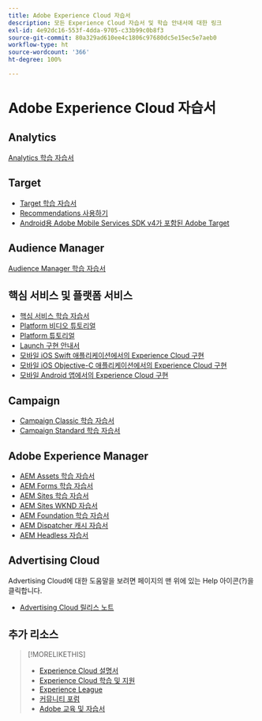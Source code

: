 ```yaml
---
title: Adobe Experience Cloud 자습서
description: 모든 Experience Cloud 자습서 및 학습 안내서에 대한 링크
exl-id: 4e92dc16-553f-4dda-9705-c33b99c0b8f3
source-git-commit: 80a329ad610ee4c1806c97680dc5e15ec5e7aeb0
workflow-type: ht
source-wordcount: '366'
ht-degree: 100%

---
```


# Adobe Experience Cloud 자습서

## Analytics

[Analytics 학습 자습서](https://experienceleague.adobe.com/docs/analytics-learn/tutorials/overview.html?lang=en)

## Target

* [Target 학습 자습서](https://experienceleague.adobe.com/docs/target-learn/tutorials/overview.html?lang=en)
* [Recommendations 사용하기](https://experienceleague.adobe.com/docs/target-learn/tutorials/recommendations/use-recommendations-offers.html)
* [Android용 Adobe Mobile Services SDK v4가 포함된 Adobe Target](https://experienceleague.adobe.com/docs/target-learn/tutorials/mobile/overview.html)

## Audience Manager

[Audience Manager 학습 자습서](https://experienceleague.adobe.com/docs/audience-manager-learn/tutorials/overview.html?lang=en)

## 핵심 서비스 및 플랫폼 서비스

* [핵심 서비스 학습 자습서](https://experienceleague.adobe.com/docs/core-services-learn/tutorials/overview.html?lang=en)
* [Platform 비디오 튜토리얼](https://experienceleague.adobe.com/docs/platform-learn/tutorials/overview.html?lang=en)
* [Platform 튜토리얼](https://experienceleague.adobe.com/docs/experience-platform/tutorials/home.html?lang=en)
* [Launch 구현 안내서](https://experienceleague.adobe.com/docs/core-services-learn/implementing-in-websites-with-launch/index.html?lang=en)
* [모바일 iOS Swift 애플리케이션에서의 Experience Cloud 구현](https://experienceleague.adobe.com/docs/core-services-learn/implementing-in-mobile-ios-swift-apps-with-launch/index.html?lang=en)
* [모바일 iOS Objective-C 애플리케이션에서의 Experience Cloud 구현](https://experienceleague.adobe.com/docs/core-services-learn/implementing-in-mobile-ios-objective-c-apps-with-launch/index.html?lang=en)
* [모바일 Android 앱에서의 Experience Cloud 구현](https://experienceleague.adobe.com/docs/core-services-learn/implementing-in-mobile-android-apps-with-launch/index.html?lang=en)

## Campaign

* [Campaign Classic 학습 자습서](https://experienceleague.adobe.com/docs/campaign-classic-learn/tutorials/overview.html?lang=en)
* [Campaign Standard 학습 자습서](https://experienceleague.adobe.com/docs/campaign-standard-learn/tutorials/overview.html?lang=en)

## Adobe Experience Manager

* [AEM Assets 학습 자습서](https://experienceleague.adobe.com/docs/experience-manager-learn/assets/overview.html?lang=en)
* [AEM Forms 학습 자습서](https://experienceleague.adobe.com/docs/experience-manager-learn/forms/overview.html?lang=en)
* [AEM Sites 학습 자습서](https://experienceleague.adobe.com/docs/experience-manager-learn/sites/overview.html?lang=en)
* [AEM Sites WKND 자습서](https://experienceleague.adobe.com/docs/experience-manager-learn/getting-started-wknd-tutorial-develop/overview.html?lang=en)
* [AEM Foundation 학습 자습서](https://experienceleague.adobe.com/docs/experience-manager-learn/assets/overview.html?lang=en)
* [AEM Dispatcher 캐시 자습서](https://experienceleague.adobe.com/docs/experience-manager-learn/dispatcher-tutorial/overview.html?lang=en)
* [AEM Headless 자습서](https://experienceleague.adobe.com/docs/experience-manager-learn/getting-started-with-aem-headless/overview.html?lang=en)

## Advertising Cloud

Advertising Cloud에 대한 도움말을 보려면 페이지의 맨 위에 있는 Help 아이콘(?)을 클릭합니다.

* [Advertising Cloud 릴리스 노트](https://experienceleague.adobe.com/docs/release-notes/experience-cloud/current.html?lang=en)

## 추가 리소스

>[!MORELIKETHIS]
>
>* [Experience Cloud 설명서](https://experienceleague.adobe.com/docs/experience-cloud/user-guides/home.html?lang=en)
>* [Experience Cloud 학습 및 지원](https://experienceleague.adobe.com/docs/)
>* [Experience League](https://experienceleague.adobe.com/)
>* [커뮤니티 포럼](https://forums.adobe.com/community/experience-cloud/)
>* [Adobe 교육 및 자습서](https://helpx.adobe.com/kr/learning.html?promoid=KAUDK)

